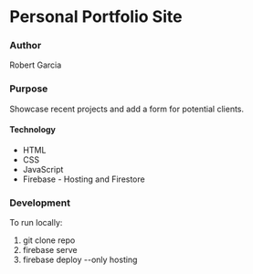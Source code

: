 # Personal Portfolio Site

### Author

Robert Garcia

### Purpose 

Showcase recent projects and add a form for potential clients.

#### Technology

* HTML
* CSS
* JavaScript
* Firebase - Hosting and Firestore

### Development

To run locally:

1. git clone repo
2. firebase serve
3. firebase deploy --only hosting
